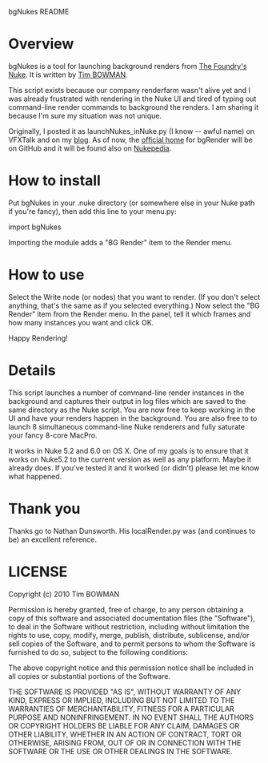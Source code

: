 bgNukes README

# Overview
bgNukes is a tool for launching background renders from [The Foundry's Nuke](http://www.thefoundry.co.uk/products/nuke/). It is written by [Tim BOWMAN](http://netherlogic.com).

This script exists because our company renderfarm wasn't alive yet and I was already frustrated with rendering in the Nuke UI and tired of typing out command-line render commands to background the renders. I am sharing it because I'm sure my situation was not unique.

Originally, I posted it as launchNukes_inNuke.py (I know -- awful name) on VFXTalk and on my [blog](http://netherlogic.com). As of now, the [official home](http://github.com/timbowman/bgRender) for bgRender will be on GitHub and it will be found also on [Nukepedia](http://www.nukepedia.com/).

# How to install
Put bgNukes in your .nuke directory (or somewhere else in your Nuke path if you're fancy), then add this line to your menu.py:

import bgNukes

Importing the module adds a "BG Render" item to the Render menu. 

# How to use
Select the Write node (or nodes) that you want to render. (If you don't select anything, that's the same as if you selected everything.) Now select the "BG Render" item from the Render menu. In the panel, tell it which frames and how many instances you want and click OK.

Happy Rendering!

# Details
This script launches a number of command-line render instances in the background and captures their output in log files which are saved to the same directory as the Nuke script. You are now free to keep working in the UI and have your renders happen in the background. You are also free to to launch 8 simultaneous command-line Nuke renderers and fully saturate your fancy 8-core MacPro.

It works in Nuke 5.2 and 6.0 on OS X. One of my goals is to ensure that it works on Nuke5.2 to the current version as well as any platform. Maybe it already does. If you've tested it and it worked (or didn't) please let me know what happened.

# Thank you
Thanks go to Nathan Dunsworth. His localRender.py was (and continues to be) an excellent reference.

# LICENSE
Copyright (c) 2010 Tim BOWMAN

Permission is hereby granted, free of charge, to any person obtaining
a copy of this software and associated documentation files (the
"Software"), to deal in the Software without restriction, including
without limitation the rights to use, copy, modify, merge, publish,
distribute, sublicense, and/or sell copies of the Software, and to
permit persons to whom the Software is furnished to do so, subject to
the following conditions:

The above copyright notice and this permission notice shall be
included in all copies or substantial portions of the Software.

THE SOFTWARE IS PROVIDED "AS IS", WITHOUT WARRANTY OF ANY KIND,
EXPRESS OR IMPLIED, INCLUDING BUT NOT LIMITED TO THE WARRANTIES OF
MERCHANTABILITY, FITNESS FOR A PARTICULAR PURPOSE AND
NONINFRINGEMENT. IN NO EVENT SHALL THE AUTHORS OR COPYRIGHT HOLDERS BE
LIABLE FOR ANY CLAIM, DAMAGES OR OTHER LIABILITY, WHETHER IN AN ACTION
OF CONTRACT, TORT OR OTHERWISE, ARISING FROM, OUT OF OR IN CONNECTION
WITH THE SOFTWARE OR THE USE OR OTHER DEALINGS IN THE SOFTWARE.